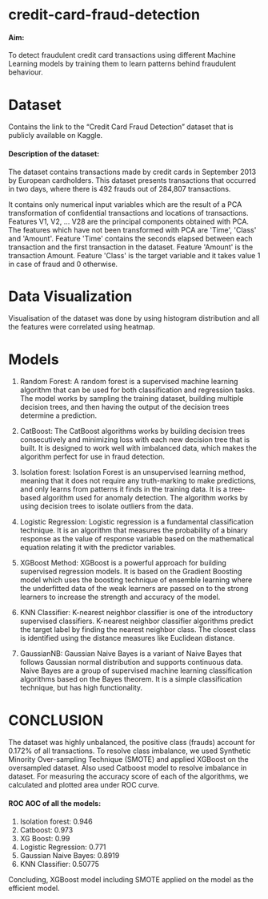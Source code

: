 # credit-card-fraud-detection
#### Aim: 
To detect fraudulent credit card transactions using different Machine Learning models by training them to learn patterns behind fraudulent behaviour.

# Dataset
Contains the link to the “Credit Card Fraud Detection” dataset that is publicly available on Kaggle.
#### Description of the dataset:
The dataset contains transactions made by credit cards in September 2013 by European cardholders.
This dataset presents transactions that occurred in two days, where there is 492 frauds out of 284,807 transactions.  

It contains only numerical input variables which are the result of a PCA transformation of confidential transactions and locations of transactions. 
Features V1, V2, … V28 are the principal components obtained with PCA.
The features which have not been transformed with PCA are 'Time', 'Class' and 'Amount'. 
Feature 'Time' contains the seconds elapsed between each transaction and the first transaction in the dataset. 
Feature 'Amount' is the transaction Amount. 
Feature 'Class' is the target variable and it takes value 1 in case of fraud and 0 otherwise.

# Data Visualization
Visualisation of the dataset was done by using histogram distribution and all the features were correlated using heatmap.

# Models
1. Random Forest:
   A random forest is a supervised machine learning algorithm that can be used for both classification and regression tasks. The model works by sampling the training dataset, building multiple decision trees, and then having the output of the decision trees determine a prediction.

2. CatBoost:
   The CatBoost algorithms works by building decision trees consecutively and minimizing loss with each new decision tree that is built. It is designed to work well with imbalanced data, which makes the algorithm perfect for use in fraud detection.

3. Isolation forest:
   Isolation Forest is an unsupervised learning method, meaning that it does not require any truth-marking to make predictions, and only learns from patterns it finds in the training data. It is a tree-based algorithm used for anomaly detection. The algorithm works by using decision trees to isolate outliers from the data.

4. Logistic Regression:
   Logistic regression is a fundamental classification technique. It is an algorithm that measures the probability of a binary response as the value of response variable based on the mathematical equation relating it with the predictor variables.
   
5. XGBoost Method:
   XGBoost is a powerful approach for building supervised regression models. It is based on the Gradient Boosting model which uses the boosting technique of ensemble learning where the underfitted data of the weak learners are passed on to the strong learners to increase the strength and accuracy of the model.

6. KNN Classifier:
   K-nearest neighbor classifier is one of the introductory supervised classifiers. K-nearest neighbor classifier algorithms predict the target label by finding the nearest neighbor class. The closest class is identified using the distance measures like Euclidean distance.
   
7. GaussianNB:
   Gaussian Naive Bayes is a variant of Naive Bayes that follows Gaussian normal distribution and supports continuous data. Naive Bayes are a group of supervised machine learning classification algorithms based on the Bayes theorem. It is a simple classification technique, but has high functionality.
  
# CONCLUSION  
The dataset was highly unbalanced, the positive class (frauds) account for 0.172% of all transactions. To resolve class imbalance, we used Synthetic Minority Over-sampling Technique (SMOTE) and applied XGBoost on the oversampled dataset. Also used Catboost model to resolve imbalance in dataset.
For measuring the accuracy score of each of the algorithms, we calculated and plotted area under ROC curve. 
#### ROC AOC of all the models:
1. Isolation forest: 0.946
2. Catboost: 0.973
3. XG Boost: 0.99
4. Logistic Regression: 0.771
5. Gaussian Naive Bayes: 0.8919
6. KNN Classifier: 0.50775

Concluding, XGBoost model including SMOTE applied on the model as the efficient model.




